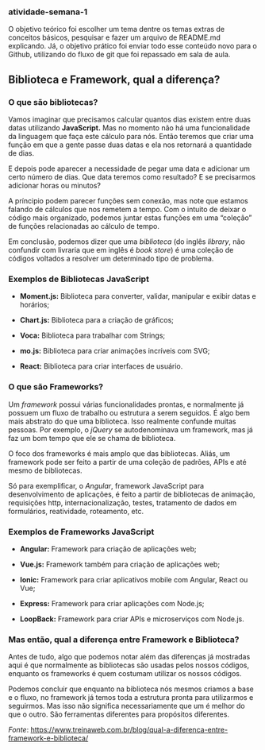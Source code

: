 ### atividade-semana-1

 O objetivo teórico foi escolher um tema dentre os temas extras de conceitos básicos, pesquisar e fazer um arquivo de README.md explicando. Já, o objetivo prático foi enviar todo esse conteúdo novo para o Github, utilizando do fluxo de git que foi repassado em sala de aula.

## Biblioteca e Framework, qual a diferença?

### O que são bibliotecas?

Vamos imaginar que precisamos calcular quantos dias existem entre duas datas utilizando **JavaScript.** Mas no momento não há uma funcionalidade da linguagem que faça este cálculo para nós. Então teremos que criar uma função em que a gente passe duas datas e ela nos retornará a quantidade de dias.

E depois pode aparecer a necessidade de pegar uma data e adicionar um certo número de dias. Que data teremos como resultado? E se precisarmos adicionar horas ou minutos?

A príncipio podem parecer funções sem conexão, mas note que estamos falando de cálculos que nos remetem a tempo. Com o intuito de deixar o código mais organizado, podemos juntar estas funções em uma “coleção” de funções relacionadas ao cálculo de tempo.

Em conclusão, podemos dizer que uma _biblioteca_ (do inglês _library_, não confundir com livraria que em inglês é _book store_) é uma coleção de códigos voltados a resolver um determinado tipo de problema.

### Exemplos de Bibliotecas JavaScript

- **Moment.js:** Biblioteca para converter, validar, manipular e exibir datas e horários;

- **Chart.js:** Biblioteca para a criação de gráficos;

- **Voca:** Biblioteca para trabalhar com Strings;

- **mo.js:** Biblioteca para criar animações incríveis com SVG;

- **React:** Biblioteca para criar interfaces de usuário.

### O que são Frameworks?

Um _framework_ possui várias funcionalidades prontas, e normalmente já possuem um fluxo de trabalho ou estrutura a serem seguidos. É algo bem mais abstrato do que uma biblioteca. Isso realmente confunde muitas pessoas. Por exemplo, o _jQuery_ se autodenominava um framework, mas já faz um bom tempo que ele se chama de biblioteca.

O foco dos frameworks é mais amplo que das bibliotecas. Aliás, um framework pode ser feito a partir de uma coleção de padrões, APIs e até mesmo de bibliotecas.

Só para exemplificar, o _Angular_, framework JavaScript para desenvolvimento de aplicações, é feito a partir de bibliotecas de animação, requisições http, internacionalização, testes, tratamento de dados em formulários, reatividade, roteamento, etc.

### Exemplos de Frameworks JavaScript

- **Angular:** Framework para criação de aplicações web;

- **Vue.js:** Framework também para criação de aplicações web;

- **Ionic:** Framework para criar aplicativos mobile com Angular, React ou Vue;

- **Express:** Framework para criar aplicações com Node.js;

- **LoopBack:** Framework para criar APIs e microserviços com Node.js.

### Mas então, qual a diferença entre Framework e Biblioteca?

Antes de tudo, algo que podemos notar além das diferenças já mostradas aqui é que normalmente as bibliotecas são usadas pelos nossos códigos, enquanto os frameworks é quem costumam utilizar os nossos códigos.

Podemos concluir que enquanto na biblioteca nós mesmos criamos a base e o fluxo, no framework já temos toda a estrutura pronta para utilizarmos e seguirmos. Mas isso não significa necessariamente que um é melhor do que o outro. São ferramentas diferentes para propósitos diferentes.

_Fonte_: https://www.treinaweb.com.br/blog/qual-a-diferenca-entre-framework-e-biblioteca/




